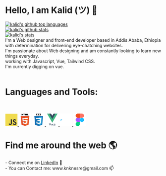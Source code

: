 


# Hello, I am Kalid (ツ) 👋


<a href="https://github.com/kalidnesredin">
  <img height="180em" width="auto" src="https://github-readme-stats.vercel.app/api/top-langs/?username=kalidnesredin&theme=merko&layout=compact" alt="kalid's github top languages" /><br>
  <img height="180em" src="https://github-readme-stats.vercel.app/api?username=kalidnesredin&show_icons=true&theme=merko&count_private=true" alt="kalid's github stats" /><br>
  <img height="180em" src="https://github-readme-streak-stats.herokuapp.com/?user=kalidnesredin&theme=tokyonight" alt="kalid's stats" />
  <br>
</a>
I'm a Web designer and front-end developer based in Addis Ababa, Ethiopia with determination for delivering eye-chatching websites.<br> I'm passionate about Web designing and am constantly looking to learn new things everyday.
<br>
working with Javascript, Vue, Tailwind CSS.
<br>
I'm currently digging on vue.
<br><br>
<h1>Languages and Tools:</h1>
<br>
<br>
<a href="https://developer.mozilla.org/en-US/docs/Web/JavaScript" target="_blank" rel="noreferrer"> <img src="https://raw.githubusercontent.com/devicons/devicon/master/icons/javascript/javascript-original.svg" alt="javascript" width="40" height="40"/> </a>
  <a href="https://www.w3.org/html/" target="_blank" rel="noreferrer"> <img src="https://raw.githubusercontent.com/devicons/devicon/master/icons/html5/html5-original-wordmark.svg" alt="html5" width="40" height="40"/></a>
  <a href="https://www.w3schools.com/css/" target="_blank" rel="noreferrer"> <img src="https://raw.githubusercontent.com/devicons/devicon/master/icons/css3/css3-original-wordmark.svg" alt="css3" width="40" height="40"/> </a>
  <a href="https://vuejs.org/" target="_blank" rel="noreferrer"> <img src="https://raw.githubusercontent.com/devicons/devicon/master/icons/vuejs/vuejs-original-wordmark.svg" alt="vuejs" width="40" height="40"/> </a>
  <a href="https://tailwind.org/" target="_blank" rel="noreferrer"> <img src="https://github.com/devicons/devicon/blob/master/icons/tailwindcss/tailwindcss-original-wordmark.svg" alt="figma" width="40" height="40"/> </a> 
  <a href="https://figma.org/" target="_blank" rel="noreferrer"> <img src="https://github.com/devicons/devicon/blob/master/icons/figma/figma-original.svg" alt="figma" width="40" height="40"/> </a> 
  <br>
<h1>Find me around the web 🌎</h1>
- Connect me on <a href="https://www.linkedin.com/in/kalidnesredin/">LinkedIn</a> 💼<br>
- You can Contact me: www.knknesre@gmail.com 📫
